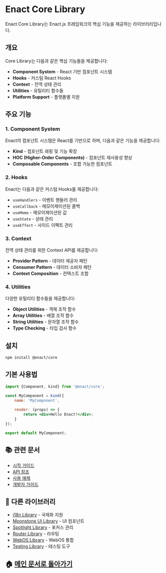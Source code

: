 # Enact Core Library

Enact Core Library는 Enact.js 프레임워크의 핵심 기능을 제공하는 라이브러리입니다.

## 개요

Core Library는 다음과 같은 핵심 기능들을 제공합니다:

- **Component System** - React 기반 컴포넌트 시스템
- **Hooks** - 커스텀 React Hooks
- **Context** - 전역 상태 관리
- **Utilities** - 유틸리티 함수들
- **Platform Support** - 플랫폼별 지원

## 주요 기능

### 1. Component System

Enact의 컴포넌트 시스템은 React를 기반으로 하며, 다음과 같은 기능을 제공합니다:

- **Kind** - 컴포넌트 래핑 및 기능 확장
- **HOC (Higher-Order Components)** - 컴포넌트 재사용성 향상
- **Composable Components** - 조합 가능한 컴포넌트

### 2. Hooks

Enact는 다음과 같은 커스텀 Hooks를 제공합니다:

- `useHandlers` - 이벤트 핸들러 관리
- `useCallback` - 메모이제이션된 콜백
- `useMemo` - 메모이제이션된 값
- `useState` - 상태 관리
- `useEffect` - 사이드 이펙트 관리

### 3. Context

전역 상태 관리를 위한 Context API를 제공합니다:

- **Provider Pattern** - 데이터 제공자 패턴
- **Consumer Pattern** - 데이터 소비자 패턴
- **Context Composition** - 컨텍스트 조합

### 4. Utilities

다양한 유틸리티 함수들을 제공합니다:

- **Object Utilities** - 객체 조작 함수
- **Array Utilities** - 배열 조작 함수
- **String Utilities** - 문자열 조작 함수
- **Type Checking** - 타입 검사 함수

## 설치

```bash
npm install @enact/core
```

## 기본 사용법

```jsx
import {Component, kind} from '@enact/core';

const MyComponent = kind({
    name: 'MyComponent',
    
    render: (props) => {
        return <div>Hello Enact!</div>;
    }
});

export default MyComponent;
```

## 📚 관련 문서

- [시작 가이드](./getting-started.md)
- [API 참조](./api-reference.md)
- [사용 예제](./examples.md)
- [개발자 가이드](./development.md)

## 🔗 다른 라이브러리

- [i18n Library](../i18n-library/README.md) - 국제화 지원
- [Moonstone UI Library](../moonstone-ui-library/README.md) - UI 컴포넌트
- [Spotlight Library](../spotlight-library/README.md) - 포커스 관리
- [Router Library](../router-library/README.md) - 라우팅
- [WebOS Library](../webos-library/README.md) - WebOS 통합
- [Testing Library](../testing-library/README.md) - 테스팅 도구

## 🏠 [메인 문서로 돌아가기](../README.md) 